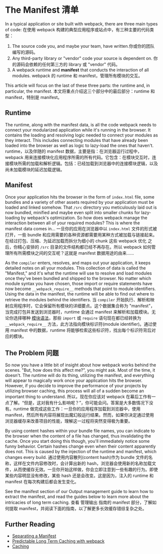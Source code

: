# The Manifest 清单

In a typical application or site built with webpack, there are three main types of code:
在使用 webpack 构建的典型应用程序或站点中，有三种主要的代码类型：

1. The source code you, and maybe your team, have written.你或你的团队编写的源码。
2. Any third-party library or "vendor" code your source is dependent on. 你的源码会依赖的任何第三方的 library 或 "vendor" 代码。
3. A webpack runtime and **manifest** that conducts the interaction of all modules. webpack 的 runtime 和 manifest，管理所有模块的交互。

This article will focus on the last of these three parts: the runtime and, in particular, the manifest.
本文将重点介绍这三个部分中的最后部分：runtime 和 manifest，特别是 manifest。

## Runtime

The runtime, along with the manifest data, is all the code webpack needs to connect your modularized application while it's running in the browser. It contains the loading and resolving logic needed to connect your modules as they interact. This includes connecting modules that have already been loaded into the browser as well as logic to lazy-load the ones that haven't.
runtime，以及伴随的 manifest 数据，主要是指：在浏览器运行过程中，webpack 用来连接模块化应用程序所需的所有代码。它包含：在模块交互时，连接模块所需的加载和解析逻辑。包括：已经加载到浏览器中的连接模块逻辑，以及尚未加载模块的延迟加载逻辑。

## Manifest

Once your application hits the browser in the form of `index.html` file, some bundles and a variety of other assets required by your application must be loaded and linked somehow. That `/src` directory you meticulously laid out is now bundled, minified and maybe even split into smaller chunks for lazy-loading by webpack's optimization. So how does webpack manage the interaction between all of your required modules? This is where the manifest data comes in...
一旦你的应用在浏览器中以 `index.html` 文件的形式被打开，一些 bundle 和应用需要的各种资源都需要用某种方式被加载与链接起来。在经过打包、压缩、为延迟加载而拆分为细小的 chunk 这些 webpack 优化 之后，你精心安排的 `/src` 目录的文件结构都已经不再存在。所以 webpack 如何管理所有所需模块之间的交互呢？这就是 manifest 数据用途的由来……

As the `compiler` enters, resolves, and maps out your application, it keeps detailed notes on all your modules. This collection of data is called the "Manifest," and it's what the runtime will use to resolve and load modules once they've been bundled and shipped to the browser. No matter which module syntax you have chosen, those import or require statements have now become `__webpack_require__` methods that point to module identifiers. Using the data in the manifest, the runtime will be able to find out where to retrieve the modules behind the identifiers.
当 `compiler` 开始执行、解析和映射应用程序时，它会保留所有模块的详细要点。这个数据集合称为 "manifest"，当完成打包并发送到浏览器时，runtime 会通过 manifest 来解析和加载模块。无论你选择哪种 [模块语法](https://webpack.docschina.org/api/module-methods)，那些 `import` 或 `require` 语句现在都已经转换为 `__webpack_require__` 方法，此方法指向模块标识符(module identifier)。通过使用 manifest 中的数据，runtime 将能够检索这些标识符，找出每个标识符背后对应的模块。

## The Problem 问题

So now you have a little bit of insight about how webpack works behind the scenes. "But, how does this affect me?", you might ask. Most of the time, it doesn't. The runtime will do its thing, utilizing the manifest, and everything will appear to magically work once your application hits the browser. However, if you decide to improve the performance of your projects by utilizing browser caching, this process will all of a sudden become an important thing to understand.
所以，现在你应该对 webpack 在幕后工作有一点了解。“但是，这对我有什么影响呢？”，你可能会问。答案是大多数情况下没有。runtime 做完成这些工作：一旦你的应用程序加载到浏览器中，使用 manifest，然后所有内容将展现出魔幻般运行结果。然而，如果你决定通过使用浏览器缓存来改善项目的性能，理解这一过程将突然变得极为重要。

By using content hashes within your bundle file names, you can indicate to the browser when the content of a file has changed, thus invalidating the cache. Once you start doing this though, you'll immediately notice some funny behavior. Certain hashes change even when their content apparently does not. This is caused by the injection of the runtime and manifest, which changes every build.
通过使用内容散列(content hash)作为 bundle 文件的名称，这样在文件内容修改时，会计算出新的 hash，浏览器会使用新的名称加载文件，从而使缓存无效。一旦你开始这样做，你会立即注意到一些有趣的行为。即使某些内容明显没有修改，某些 hash 还是会改变。这是因为，注入的 runtime 和 manifest 在每次构建后都会发生变化。

See the manifest section of our Output management guide to learn how to extract the manifest, and read the guides below to learn more about the intricacies of long term caching.
查看 管理输出 指南的 manifest 部分，了解如何提取 manifest，并阅读下面的指南，以了解更多长效缓存错综复杂之处。

## Further Reading

- [Separating a Manifest](https://survivejs.com/webpack/optimizing/separating-manifest/)
- [Predictable Long Term Caching with webpack](https://medium.com/webpack/predictable-long-term-caching-with-webpack-d3eee1d3fa31)
- [Caching](https://webpack.js.org/guides/caching/)
